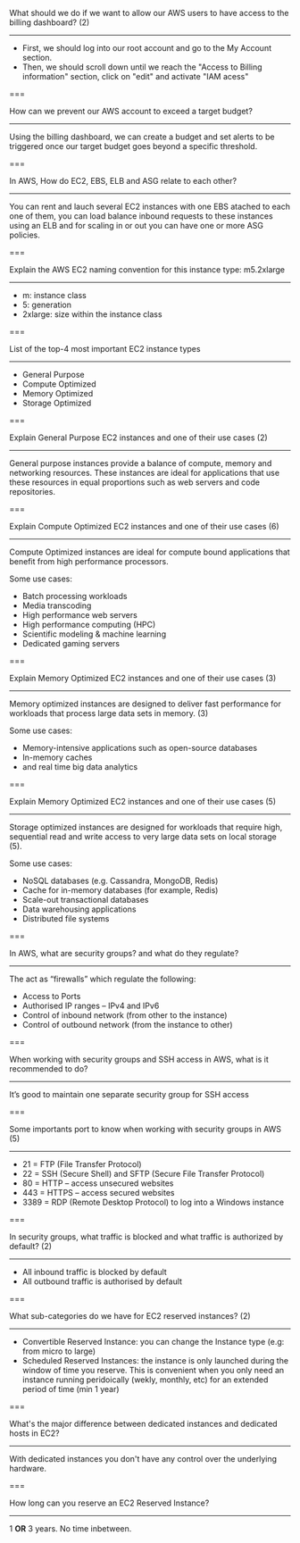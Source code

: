 What should we do if we want to allow our AWS users to have access to the billing dashboard? (2)

---

-  First, we should log into our root account and go to the My Account section.
-  Then, we should scroll down until we reach the "Access to Billing information" section, click on "edit" and activate "IAM acess"

===

How can we prevent our AWS account to exceed a target budget?

---

Using the billing dashboard, we can create a budget and set alerts to be triggered once our target budget goes beyond a specific threshold.

===

In AWS, How do EC2, EBS, ELB and ASG relate to each other?

---

You can rent and lauch several EC2 instances with one EBS atached to each one of them, you can load balance inbound requests to these instances using an ELB and for scaling in or out you can have one or more ASG policies.

===

Explain the AWS EC2 naming convention for this instance type: m5.2xlarge

---

-  m: instance class
-  5: generation
-  2xlarge: size within the instance class

===

List of the top-4 most important EC2 instance types

---

-  General Purpose
-  Compute Optimized
-  Memory Optimized
-  Storage Optimized

===

Explain General Purpose EC2 instances and one of their use cases (2)

---

General purpose instances provide a balance of compute, memory and networking resources. These instances are ideal for applications that use these resources in equal proportions such as web servers and code repositories.

===

Explain Compute Optimized EC2 instances and one of their use cases (6)

---

Compute Optimized instances are ideal for compute bound applications that benefit from high performance processors.

Some use cases:

-  Batch processing workloads
-  Media transcoding
-  High performance web servers
-  High performance computing (HPC)
-  Scientific modeling & machine learning
-  Dedicated gaming servers

===

Explain Memory Optimized EC2 instances and one of their use cases (3)

---

Memory optimized instances are designed to deliver fast performance for workloads that process large data sets in memory. (3)

Some use cases:

-  Memory-intensive applications such as open-source databases
-  In-memory caches
-  and real time big data analytics

===

Explain Memory Optimized EC2 instances and one of their use cases (5)

---

Storage optimized instances are designed for workloads that require high, sequential read and write access to very large data sets on local storage (5).

Some use cases:

-  NoSQL databases (e.g. Cassandra, MongoDB, Redis)
-  Cache for in-memory databases (for example, Redis)
-  Scale-out transactional databases
-  Data warehousing applications
-  Distributed file systems

===

In AWS, what are security groups? and what do they regulate?

---

The act as “firewalls” which regulate the following:

-  Access to Ports
-  Authorised IP ranges – IPv4 and IPv6
-  Control of inbound network (from other to the instance)
-  Control of outbound network (from the instance to other)

===

When working with security groups and SSH access in AWS, what is it recommended to do?

---

It’s good to maintain one separate security group for SSH access

===

Some importants port to know when working with security groups in AWS (5)

---

-  21 = FTP (File Transfer Protocol)
-  22 = SSH (Secure Shell) and SFTP (Secure File Transfer Protocol)
-  80 = HTTP – access unsecured websites
-  443 = HTTPS – access secured websites
-  3389 = RDP (Remote Desktop Protocol) to log into a Windows instance

===

In security groups, what traffic is blocked and what traffic is authorized by default? (2)

---

-  All inbound traffic is blocked by default
-  All outbound traffic is authorised by default

===

What sub-categories do we have for EC2 reserved instances? (2)

---

-  Convertible Reserved Instance: you can change the Instance type (e.g: from micro to large)
-  Scheduled Reserved Instances: the instance is only launched during the window of time you reserve. This is convenient when you only need an instance running peridoically (wekly, monthly, etc) for an extended period of time (min 1 year)

===

What's the major difference between dedicated instances and dedicated hosts in EC2?

---

With dedicated instances you don't have any control over the underlying hardware.

===

How long can you reserve an EC2 Reserved Instance?

---

1 **OR** 3 years. No time inbetween.
